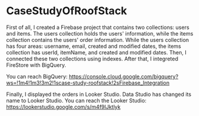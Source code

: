# CaseStudyOfRoofStack

First of all, I created a Firebase project that contains two collections: users and items. The users collection holds the users' information, while the items collection contains the users' order information.
While the users collection has four areas: username, email, created and modified dates, the items collection has userId, itemName, and created and modified dates.
Then, I connected these two collections using indexes. 
After that, I integreted FireStore with BigQuery.

You can reach BigQuery:
https://console.cloud.google.com/bigquery?ws=!1m4!1m3!3m2!1scase-study-roofstack!2sFirebase_Integration

Finally, I displayed the orders in Looker Studio. Data Studio has changed its name to Looker Studio.
You can reach the Looker Studio: https://lookerstudio.google.com/s/m4f9lJktlyk


